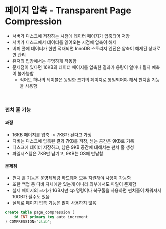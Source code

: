 # 페이지 압축 - Transparent Page Compression

- 서버가 디스크에 저장하는 시점에 데이터 페이지가 압축되어 저장
- 서버가 디스크에서 데이터를 읽어오는 시점에 압축이 해제
- 버퍼 풀에 데이터가 한번 적재되면 InnoDB 스토리지 엔진은 압축이 해제된 상태로만 관리
- 유저의 입장에서는 투명하게 작동함
- 문제점이 있다면 16KB의 데이터 페이지를 압축한 결과가 용량이 얼마나 될지 예측이 불가능함
  - 적어도 하나의 테이블은 동일한 크기의 페이지로 통일되어야 해서 펀치홀 기능을 사용함

<br/>

### 펀치 홀 기능

#### 과정

- 16KB 페이지를 압축 -> 7KB가 된다고 가정
- 디비는 디스크에 압축된 결과 7KB를 저장, 남는 공간은 9KB로 기록
- 디스크에 데이터 저장하고, 남은 9KB 공간에 대해서는 펀치 홀 생성
- 파일시스템은 7KB만 남기고, 9KB는 OS에 반납함

#### 문제점

- 펀치 홀 기능은 운영체제랑 하드웨어 모두 지원해야 사용이 가능함
- 또한 백업 등 디비 자체에만 있는게 아니라 외부에서도 파일이 존재함
- 실제 페이지의 크기가 1GB지만 cp 명령어나 복구툴을 사용하면 펀치홀이 채워져서 10GB가 될수도 있음
- 실제로 페이지 압축 기능은 많이 사용하지 않음

```sql
create table page_compression (
	id INT primary key auto_increment
) COMPRESSION="zlib";
```
